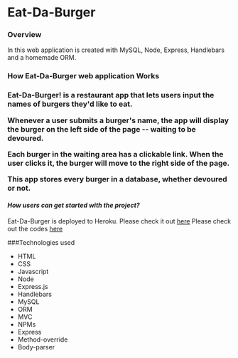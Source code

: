 # <h1>Eat-Da-Burger</h1>
<h3>Overview</h3>
In this web application is created with MySQL, Node, Express, Handlebars and a homemade ORM.

<h3>How Eat-Da-Burger web application Works<h3>
Eat-Da-Burger! is a restaurant app that lets users input the names of burgers they'd like to eat.

Whenever a user submits a burger's name, the app will display the burger on the left side of the page -- waiting to be devoured.

Each burger in the waiting area has a clickable link. When the user clicks it, the burger will move to the right side of the page.

This app stores every burger in a database, whether devoured or not.

#### *How users can get started with the project?* ####
Eat-Da-Burger is deployed to Heroku. Please check it out [here](https://pacific-earth-14867.herokuapp.com/)
Please check out the codes [here](https://github.com/alinaeem4321/burger)  

###Technologies used
<ul>
<li>HTML</li>
<li>CSS</li>
<li>Javascript</li>
<li>Node</li>
<li>Express.js</li>
<li>Handlebars</li>
<li>MySQL</li>
<li>ORM</li>
<li>MVC</li>
<li>NPMs </li>
<li>Express</li>
<li>Method-override</li>
<li>Body-parser</li></ul>
